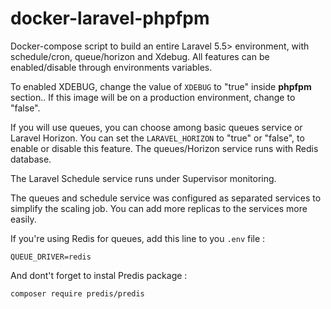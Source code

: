 # docker-laravel-phpfpm
Docker-compose script to build an entire Laravel 5.5> environment, with schedule/cron, queue/horizon and Xdebug. All features can be enabled/disable through environments variables.

To enabled XDEBUG, change the value of `XDEBUG` to "true" inside **phpfpm** section.. If this image will be on a production environment, change to "false".

If you will use queues, you can choose among basic queues service or Laravel Horizon. You can set the `LARAVEL_HORIZON` to "true" or "false", to enable or disable this feature. The queues/Horizon service runs with Redis database.

The Laravel Schedule service runs under Supervisor monitoring.

The queues and schedule service was configured as separated services to simplify the scaling job. You can add more replicas to the services more easily.

If you're using Redis for queues, add this line to you `.env` file :

`QUEUE_DRIVER=redis`

And dont't forget to instal Predis package :

`composer require predis/predis`

